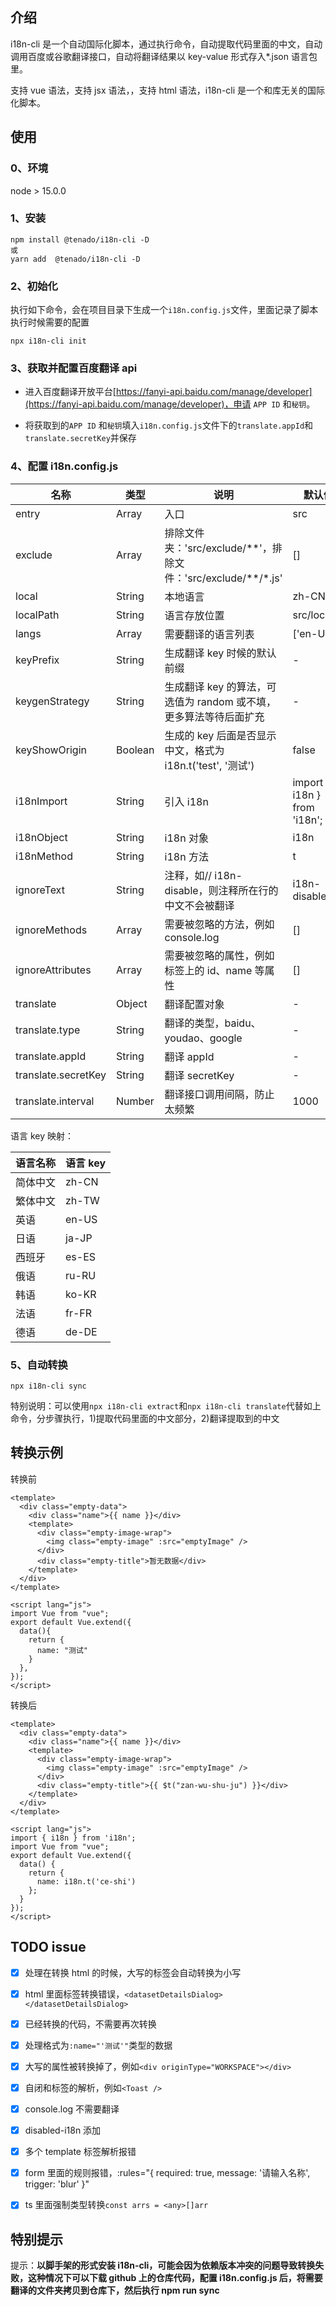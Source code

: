 ## 介绍

i18n-cli 是一个自动国际化脚本，通过执行命令，自动提取代码里面的中文，自动调用百度或谷歌翻译接口，自动将翻译结果以 key-value 形式存入\*.json 语言包里。

支持 vue 语法，支持 jsx 语法，，支持 html 语法，i18n-cli 是一个和库无关的国际化脚本。

## 使用

### 0、环境

node > 15.0.0

### 1、安装

```node
npm install @tenado/i18n-cli -D
或
yarn add  @tenado/i18n-cli -D
```

### 2、初始化

执行如下命令，会在项目目录下生成一个`i18n.config.js`文件，里面记录了脚本执行时候需要的配置

```node
npx i18n-cli init
```

### 3、获取并配置百度翻译 api

- 进入百度翻译开放平台[https://fanyi-api.baidu.com/manage/developer](https://fanyi-api.baidu.com/manage/developer)，申请 `APP ID` 和`秘钥`。

- 将获取到的`APP ID` 和`秘钥`填入`i18n.config.js`文件下的`translate.appId`和`translate.secretKey`并保存

### 4、配置 i18n.config.js

| 名称                | 类型    | 说明                                                               | 默认值                       |
| ------------------- | ------- | ------------------------------------------------------------------ | ---------------------------- |
| entry               | Array   | 入口                                                               | src                          |
| exclude             | Array   | 排除文件夹：'src/exclude/\*\*'，排除文件：'src/exclude/\*\*/\*.js' | []                           |
| local               | String  | 本地语言                                                           | zh-CN                        |
| localPath           | String  | 语言存放位置                                                       | src/locales                  |
| langs               | Array   | 需要翻译的语言列表                                                 | ['en-US']                    |
| keyPrefix           | String  | 生成翻译 key 时候的默认前缀                                        | -                            |
| keygenStrategy      | String  | 生成翻译 key 的算法，可选值为 random 或不填，更多算法等待后面扩充  | -                            |
| keyShowOrigin       | Boolean | 生成的 key 后面是否显示中文，格式为 i18n.t('test', '测试')         | false                        |
| i18nImport          | String  | 引入 i18n                                                          | import { i18n } from 'i18n'; |
| i18nObject          | String  | i18n 对象                                                          | i18n                         |
| i18nMethod          | String  | i18n 方法                                                          | t                            |
| ignoreText          | String  | 注释，如// i18n-disable，则注释所在行的中文不会被翻译              | i18n-disable                 |
| ignoreMethods       | Array   | 需要被忽略的方法，例如 console.log                                 | []                           |
| ignoreAttributes    | Array   | 需要被忽略的属性，例如标签上的 id、name 等属性                     | []                           |
| translate           | Object  | 翻译配置对象                                                       | -                            |
| translate.type      | String  | 翻译的类型，baidu、youdao、google                                  | -                            |
| translate.appId     | String  | 翻译 appId                                                         | -                            |
| translate.secretKey | String  | 翻译 secretKey                                                     | -                            |
| translate.interval  | Number  | 翻译接口调用间隔，防止太频繁                                       | 1000                         |

语言 key 映射：

| 语言名称 | 语言 key |
| -------- | -------- |
| 简体中文 | zh-CN    |
| 繁体中文 | zh-TW    |
| 英语     | en-US    |
| 日语     | ja-JP    |
| 西班牙   | es-ES    |
| 俄语     | ru-RU    |
| 韩语     | ko-KR    |
| 法语     | fr-FR    |
| 德语     | de-DE    |

### 5、自动转换

```node
npx i18n-cli sync
```

特别说明：可以使用`npx i18n-cli extract`和`npx i18n-cli translate`代替如上命令，分步骤执行，1)提取代码里面的中文部分，2)翻译提取到的中文

## 转换示例

转换前

```vue
<template>
  <div class="empty-data">
    <div class="name">{{ name }}</div>
    <template>
      <div class="empty-image-wrap">
        <img class="empty-image" :src="emptyImage" />
      </div>
      <div class="empty-title">暂无数据</div>
    </template>
  </div>
</template>

<script lang="js">
import Vue from "vue";
export default Vue.extend({
  data(){
    return {
      name: "测试"
    }
  },
});
</script>
```

转换后

```vue
<template>
  <div class="empty-data">
    <div class="name">{{ name }}</div>
    <template>
      <div class="empty-image-wrap">
        <img class="empty-image" :src="emptyImage" />
      </div>
      <div class="empty-title">{{ $t("zan-wu-shu-ju") }}</div>
    </template>
  </div>
</template>

<script lang="js">
import { i18n } from 'i18n';
import Vue from "vue";
export default Vue.extend({
  data() {
    return {
      name: i18n.t('ce-shi')
    };
  }
});
</script>
```

## TODO issue

- [x] 处理在转换 html 的时候，大写的标签会自动转换为小写

- [x] html 里面标签转换错误，`<datasetDetailsDialog></datasetDetailsDialog>`

- [x] 已经转换的代码，不需要再次转换

- [x] 处理格式为`:name="'测试'"`类型的数据

- [x] 大写的属性被转换掉了，例如`<div originType="WORKSPACE"></div>`

- [x] 自闭和标签的解析，例如`<Toast />`

- [x] console.log 不需要翻译

- [x] disabled-i18n 添加

- [x] 多个 template 标签解析报错

- [x] form 里面的规则报错，:rules="{ required: true, message: '请输入名称', trigger: 'blur' }"

- [x] ts 里面强制类型转换`const arrs = <any>[]arr`

## 特别提示

提示：**以脚手架的形式安装 i18n-cli，可能会因为依赖版本冲突的问题导致转换失败，这种情况下可以下载 github 上的仓库代码，配置 i18n.config.js 后，将需要翻译的文件夹拷贝到仓库下，然后执行 npm run sync**
